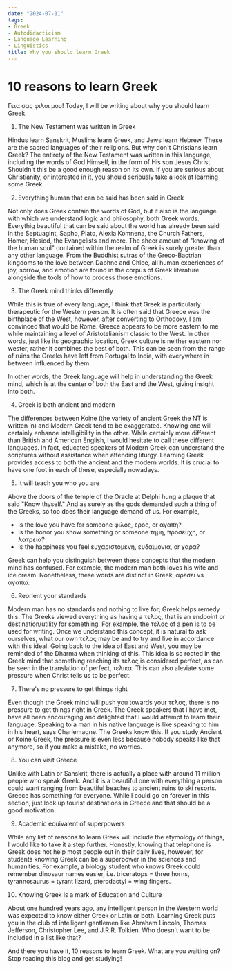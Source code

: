 ```yaml
---
date: "2024-07-11" 
tags:
- Greek
- Autodidacticism
- Language Learning
- Linguistics
title: Why you should learn Greek 
---
```


# 10 reasons to learn Greek 
Γεια σας φιλοι μου! Today, I will be writing about why you should learn Greek. 

1. The New Testament was written in Greek 

Hindus learn Sanskrit, Muslims learn Greek, and Jews learn Hebrew. These are the sacred languages of their religions. But why don't Christians learn Greek? The entirety of the New Testament was written in this language, including the words of God Himself, in the form of His son Jesus Christ. Shouldn't this be a good enough reason on its own. 
If you are serious about Christianity, or interested in it, you should seriously take a look at learning some Greek. 

2. Everything human that can be said has been said in Greek 

Not only does Greek contain the words of God, but it also is the language with which we understand logic and philosophy, both Greek words. Everythig beautiful that can be said about the world has already been said in the Septuagint, Sapho, Plato, Alexia Komnena, the Church Fathers, Homer, Hesiod, the Evangelists and more. The sheer amount of "knowing of the human soul" contained within the realm of Greek is surely greater than any other language. 
From the Buddhist sutras of the Greco-Bactrian kingdoms to the love between Daphne and Chloe, all human experiences of joy, sorrow, and emotion are found in the corpus of Greek literature alongside the tools of how to process those emotions.  

3. The Greek mind thinks differently 

While this is true of every language, I think that Greek is particularly therapeutic for the Western person. 
It is often said that Greece was the birthplace of the West, however, after converting to Orthodoxy, I am convinced that would be Rome. Greece appears to be more eastern to me while maintaining a level of Aristotelianism classic to the West. In other words, just like its geographic location, Greek culture is neither eastern nor wester, rather it combines the best of both. This can be seen from the range of ruins the Greeks have left from Portugal to India, with everywhere in between influenced by them. 

In other words, the Greek language will help in understanding the Greek mind, which is at the center of both the East and the West, giving insight into both.

4. Greek is both ancient and modern 

The differences between Koine (the variety of ancient Greek the NT is written in) and Modern Greek tend to be exaggerated. Knowing one will certainly enhance intelligibility in the other. While certainly more different than British and American English, I would hesitate to call these different languages. In fact, educated speakers of Modern Greek can understand the scriptures without assistance when attending liturgy. 
Learning Greek provides access to both the ancient and the modern worlds. It is crucial to have one foot in each of these, especially nowadays. 

5. It will teach you who you are 

Above the doors of the temple of the Oracle at Delphi hung a plaque that said "Know thyself." And as surely as the gods demanded such a thing of the Greeks, so too does their language demand of us. For example, 
- Is the love you have for someone φιλος, ερος, or αγαπη?
- Is the honor you show something or someone τημη, προσευχη, or λατρεια?
- Is the happiness you feel ευχαριστομενη, ευδαιμονια, or χαρα?

Greek can help you distinguish between these concepts that the modern mind has confused. For example, the modern man both loves his wife and ice cream. Nonetheless, these words are distinct in Greek, αρεσει vs αγαπω. 

6. Reorient your standards 

Modern man has no standards and nothing to live for; Greek helps remedy this. The Greeks viewed everything as having a τελος, that is an endpoint or destination/utility for something. For example, the τελος of a pen is to be used for writing. 
Once we understand this concept, it is natural to ask ourselves, what our own τελος may be and to try and live in accordance with this ideal. Going back to the idea of East and West, you may be reminded of the Dharma when thinking of this. 
This idea is so rooted in the Greek mind that something reaching its τελος is considered perfect, as can be seen in the translation of perfect, τελικα. 
This can also aleviate some pressure when Christ tells us to be perfect. 

7. There's no pressure to get things right 

Even though the Greek mind will push you towards your τελος, there is no pressure to get things right in Greek. The Greek speakers that I have met, have all been encouraging and delighted that I would attempt to learn their language. 
Speaking to a man in his native language is like speaking to him in his heart, says Charlemagne. The Greeks know this. 
If you study Ancient or Koine Greek, the pressure is even less because nobody speaks like that anymore, so if you make a mistake, no worries. 

8. You can visit Greece 

Unlike with Latin or Sanskrit, there is actually a place with around 11 million people who speak Greek. And it is a beautiful one with everything a person could want ranging from beautiful beaches to ancient ruins to ski resorts. Greece has something for everyone. 
While I could go on forever in this section, just look up tourist destinations in Greece and that should be a good motivation. 

9. Academic equivalent of superpowers 

While any list of reasons to learn Greek will include the etymology of things, I would like to take it a step further. Honestly, knowing that telephone is Greek does not help most people out in their daily lives, however, for students knowing Greek can be a superpower in the sciences and humanities. For example, a biology student who knows Greek could remember dinosaur names easier, i.e. triceratops = three horns, tyrannosaurus = tyrant lizard, pterodactyl = wing fingers. 

10. Knowing Greek is a mark of Education and Culture 

About one hundred years ago, any intelligent person in the Western world was expected to know either Greek or Latin or both. Learning Greek puts you in the club of intelligent gentlemen like Abraham Lincoln, Thomas Jefferson, Christopher Lee, and J.R.R. Tolkien. Who doesn't want to be included in a list like that?

And there you have it, 10 reasons to learn Greek. What are you waiting on? Stop reading this blog and get studying!